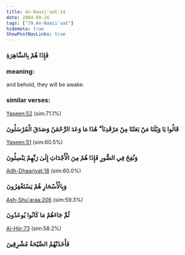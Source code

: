 ```yaml
---
title: An-Naazi'aat:14
date: 2004-08-26
tags: ["79.An-Naazi'aat"]
hidemeta: true 
ShowPostNavLinks: true 
---
```

### فَإِذَا هُمْ بِالسَّاهِرَةِ
### meaning: 
and behold, they will be awake.
### similar verses: 

[Yaseen:52](/36/52) (sim:71.1%)

### قَالُوا يَا وَيْلَنَا مَنْ بَعَثَنَا مِنْ مَرْقَدِنَا ۜ ۗ هَٰذَا مَا وَعَدَ الرَّحْمَٰنُ وَصَدَقَ الْمُرْسَلُونَ

[Yaseen:51](/36/51) (sim:60.5%)

### وَنُفِخَ فِي الصُّورِ فَإِذَا هُمْ مِنَ الْأَجْدَاثِ إِلَىٰ رَبِّهِمْ يَنْسِلُونَ

[Adh-Dhaariyat:18](/51/18) (sim:60.0%)

### وَبِالْأَسْحَارِ هُمْ يَسْتَغْفِرُونَ

[Ash-Shu'araa:206](/26/206) (sim:59.3%)

### ثُمَّ جَاءَهُمْ مَا كَانُوا يُوعَدُونَ

[Al-Hijr:73](/15/73) (sim:58.2%)

### فَأَخَذَتْهُمُ الصَّيْحَةُ مُشْرِقِينَ

